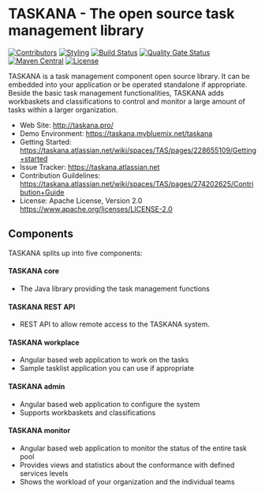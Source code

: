 TASKANA - The open source task management library
=================================================

[![Contributors](https://img.shields.io/github/contributors/taskana/taskana.svg)](https://github.com/Taskana/taskana/graphs/contributors)
[![Styling](https://img.shields.io/badge/code_style-prettier-ff69b4.svg?style=flat-square)](https://prettier.io/)
[![Build Status](https://travis-ci.com/Taskana/taskana.svg?branch=master)](https://travis-ci.com/Taskana/taskana)
[![Quality Gate Status](https://sonarcloud.io/api/project_badges/measure?project=Taskana_taskana&metric=alert_status)](https://sonarcloud.io/dashboard?id=Taskana_taskana)
[![Maven Central](https://maven-badges.herokuapp.com/maven-central/pro.taskana/taskana-core/badge.svg)](https://maven-badges.herokuapp.com/maven-central/pro.taskana/taskana-core)
[![License](http://img.shields.io/:license-apache-blue.svg)](http://www.apache.org/licenses/LICENSE-2.0.html)

TASKANA is a task management component open source library. It can be embedded into your application or be operated standalone if appropriate. Beside the basic task management functionalities, TASKANA adds workbaskets and classifications to control and monitor a large amount of tasks within a larger organization. 

* Web Site: http://taskana.pro/
* Demo Environment: https://taskana.mybluemix.net/taskana
* Getting Started: https://taskana.atlassian.net/wiki/spaces/TAS/pages/228655109/Getting+started
* Issue Tracker: https://taskana.atlassian.net
* Contribution Guildelines: https://taskana.atlassian.net/wiki/spaces/TAS/pages/274202625/Contribution+Guide
* License: Apache License, Version 2.0  https://www.apache.org/licenses/LICENSE-2.0

Components
----------

TASKANA splits up into five components:

#### TASKANA core
 * The Java library providing the task management functions

#### TASKANA REST API
 * REST API to allow remote access to the TASKANA system.

#### TASKANA workplace
 * Angular based web application to work on the tasks
 * Sample tasklist application you can use if appropriate

#### TASKANA admin
 * Angular based web application to configure the system
 * Supports workbaskets and classifications

#### TASKANA monitor
 * Angular based web application to monitor the status of the entire task pool
 * Provides views and statistics about the conformance with defined services levels
 * Shows the workload of your organization and the individual teams


